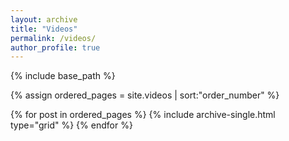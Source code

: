 ```yaml
---
layout: archive
title: "Videos"
permalink: /videos/
author_profile: true
---
```


{% include base_path %}

{% assign ordered_pages = site.videos | sort:"order_number" %}

{% for post in ordered_pages %}
  {% include archive-single.html type="grid" %}
{% endfor %}
